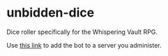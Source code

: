 # unbidden-dice
Dice roller specifically for the Whispering Vault RPG.

Use [this link](https://discord.com/oauth2/authorize?client_id=837461719823286312&scope=bot&permissions=67648) to add the bot to a server you administer.
